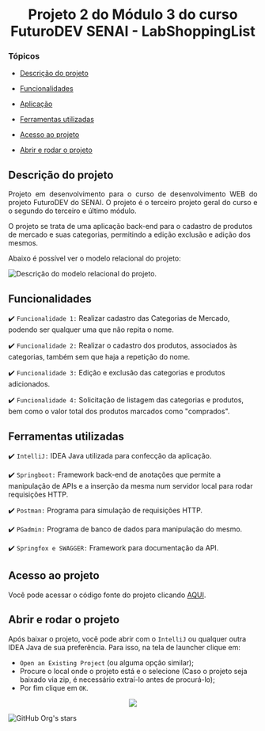 <h1 align="center"> Projeto 2 do Módulo 3 do curso FuturoDEV SENAI - LabShoppingList </h1>

### Tópicos 

- [Descrição do projeto](#descrição-do-projeto)

- [Funcionalidades](#funcionalidades)

- [Aplicação](#aplicação)

- [Ferramentas utilizadas](#ferramentas-utilizadas)

- [Acesso ao projeto](#acesso-ao-projeto)

- [Abrir e rodar o projeto](#abrir-e-rodar-o-projeto)

## Descrição do projeto 

<p align="justify">
 Projeto em desenvolvimento para o curso de desenvolvimento WEB do projeto FuturoDEV do SENAI. O projeto é o terceiro projeto geral do curso e o segundo do terceiro e último módulo.
 
 O projeto se trata de uma aplicação back-end para o cadastro de produtos de mercado e suas categorias, permitindo a edição exclusão e adição dos mesmos.
 
 Abaixo é possível ver o modelo relacional do projeto:
 
 ![Descrição do modelo relacional do projeto.](https://user-images.githubusercontent.com/98432153/206583757-fa93fac3-f263-45c7-8fcc-46991b4147a3.png)
 </p>

## Funcionalidades

:heavy_check_mark: `Funcionalidade 1:` Realizar cadastro das Categorias de Mercado, podendo ser qualquer uma que não repita o nome.

:heavy_check_mark: `Funcionalidade 2:` Realizar o cadastro dos produtos, associados às categorias, também sem que haja a repetição do nome.

:heavy_check_mark: `Funcionalidade 3:` Edição e exclusão das categorias e produtos adicionados.

:heavy_check_mark: `Funcionalidade 4:` Solicitação de listagem das categorias e produtos, bem como o valor total dos produtos marcados como "comprados".

## Ferramentas utilizadas

:heavy_check_mark: `IntelliJ:` IDEA Java utilizada para confecção da aplicação.

:heavy_check_mark: `Springboot:` Framework back-end de anotações que permite a manipulação de APIs e a inserção da mesma num servidor local para rodar requisições HTTP.

:heavy_check_mark: `Postman:` Programa para simulação de requisições HTTP.

:heavy_check_mark: `PGadmin:` Programa de banco de dados para manipulação do mesmo.

:heavy_check_mark: `Springfox e SWAGGER:` Framework para documentação da API.

###

## Acesso ao projeto

Você pode acessar o código fonte do projeto clicando [AQUI](https://github.com/hvmazzola/projeto2-modulo3).

## Abrir e rodar o projeto

Após baixar o projeto, você pode abrir com o `IntelliJ` ou qualquer outra IDEA Java de sua preferência. Para isso, na tela de launcher clique em:

- `Open an Existing Project` (ou alguma opção similar);
- Procure o local onde o projeto está e o selecione (Caso o projeto seja baixado via zip, é necessário extraí-lo antes de procurá-lo);
- Por fim clique em `OK`.


<p align="center">
<img src="http://img.shields.io/static/v1?label=STATUS&message=FINALIZADO&color=GREEN&style=for-the-badge"/>
</p>

![GitHub Org's stars](https://img.shields.io/github/stars/hvmazzola?style=social)
